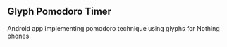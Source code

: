## Glyph Pomodoro Timer
Android app implementing pomodoro technique using glyphs for Nothing phones
